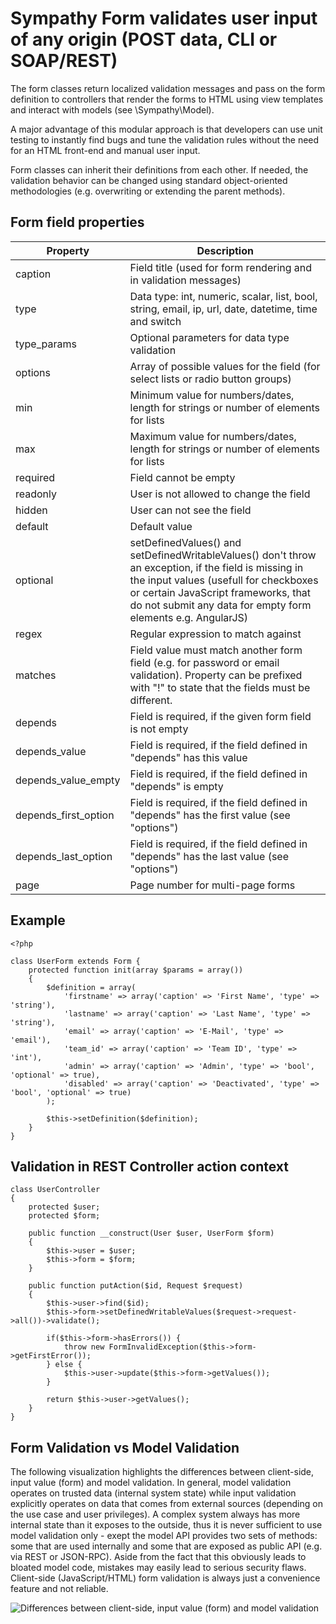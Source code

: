 Sympathy Form validates user input of any origin (POST data, CLI or SOAP/REST)
==============================================================================

The form classes return localized validation messages and pass on the form definition
to controllers that render the forms to HTML using view templates and interact with
models (see \Sympathy\Model).

A major advantage of this modular approach is that developers can use unit testing to instantly
find bugs and tune the validation rules without the need for an HTML front-end and manual user input.

Form classes can inherit their definitions from each other. If needed, the validation behavior
can be changed using standard object-oriented methodologies (e.g. overwriting or extending
the parent methods).


Form field properties
---------------------

Property               | Description
---------------------- | ---------------------------------------------------------------------------------------------------
caption                | Field title (used for form rendering and in validation messages)
type                   | Data type: int, numeric, scalar, list, bool, string, email, ip, url, date, datetime, time and switch
type_params            | Optional parameters for data type validation
options                | Array of possible values for the field (for select lists or radio button groups)
min                    | Minimum value for numbers/dates, length for strings or number of elements for lists
max                    | Maximum value for numbers/dates, length for strings or number of elements for lists
required               | Field cannot be empty
readonly               | User is not allowed to change the field
hidden                 | User can not see the field
default                | Default value
optional               | setDefinedValues() and setDefinedWritableValues() don't throw an exception, if the field is missing in the input values (usefull for checkboxes or certain JavaScript frameworks, that do not submit any data for empty form elements e.g. AngularJS)
regex                  | Regular expression to match against
matches                | Field value must match another form field (e.g. for password or email validation). Property can be prefixed with "!" to state that the fields must be different.
depends                | Field is required, if the given form field is not empty
depends_value          | Field is required, if the field defined in "depends" has this value
depends_value_empty    | Field is required, if the field defined in "depends" is empty
depends_first_option   | Field is required, if the field defined in "depends" has the first value (see "options")
depends_last_option    | Field is required, if the field defined in "depends" has the last value (see "options")
page                   | Page number for multi-page forms

Example
-------
```
<?php

class UserForm extends Form {
    protected function init(array $params = array())
    {
        $definition = array(
            'firstname' => array('caption' => 'First Name', 'type' => 'string'),
            'lastname' => array('caption' => 'Last Name', 'type' => 'string'),
            'email' => array('caption' => 'E-Mail', 'type' => 'email'),
            'team_id' => array('caption' => 'Team ID', 'type' => 'int'),
            'admin' => array('caption' => 'Admin', 'type' => 'bool', 'optional' => true),
            'disabled' => array('caption' => 'Deactivated', 'type' => 'bool', 'optional' => true)
        );

        $this->setDefinition($definition);
    }
}
```

Validation in REST Controller action context
--------------------------------------------
```
class UserController
{
    protected $user;
    protected $form;

    public function __construct(User $user, UserForm $form)
    {
        $this->user = $user;
        $this->form = $form;
    }
    
    public function putAction($id, Request $request)
    {
        $this->user->find($id);
        $this->form->setDefinedWritableValues($request->request->all())->validate();

        if($this->form->hasErrors()) {
            throw new FormInvalidException($this->form->getFirstError());
        } else {
            $this->user->update($this->form->getValues());
        }

        return $this->user->getValues();
    }
}
```

Form Validation vs Model Validation
-----------------------------------
The following visualization highlights the differences between client-side, input value (form) and model validation. In general, model validation operates on trusted data (internal system state) while input validation explicitly operates on data that comes from external sources (depending on the use case and user privileges). A complex system always has more internal state than it exposes to the outside, thus it is never sufficient to use model validation only - exept the model API provides two sets of methods: some that are used internally and some that are exposed as public API (e.g. via REST or JSON-RPC). Aside from the fact that this obviously leads to bloated model code, mistakes may easily lead to serious security flaws. Client-side (JavaScript/HTML) form validation is always just a convenience feature and not reliable.

![Differences between client-side, input value (form) and model validation](https://www.lucidchart.com/publicSegments/view/5461f76e-e64c-41e5-bc96-5c2b0a00cf27/image.png)
